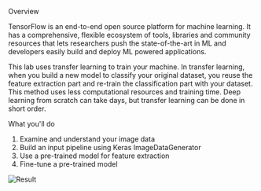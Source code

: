 Overview

TensorFlow is an end-to-end open source platform for machine learning. It has a comprehensive, flexible ecosystem of tools, libraries and community resources that lets researchers push the state-of-the-art in ML and developers easily build and deploy ML powered applications.

This lab uses transfer learning to train your machine. In transfer learning, when you build a new model to classify your original dataset, you reuse the feature extraction part and re-train the classification part with your dataset. This method uses less computational resources and training time. Deep learning from scratch can take days, but transfer learning can be done in short order.

What you'll do

1. Examine and understand your image data
2. Build an input pipeline using Keras ImageDataGenerator
3. Use a pre-trained model for feature extraction
4. Fine-tune a pre-trained model

![Result](https://i.ibb.co/587yQSb/Results.png)
